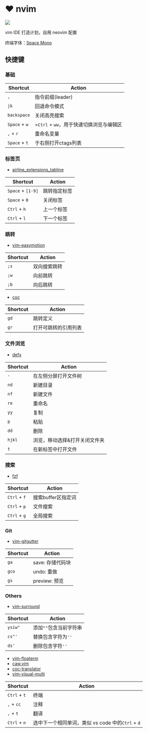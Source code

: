 # :heart: nvim

![](https://kicoe-blog.oss-cn-shanghai.aliyuncs.com/eoyjbdQVQICwhKIwepkg.jpg)

vim IDE 打造计划，自用 neovim 配置

终端字体：[Space Mono](https://fonts.google.com/specimen/Space+Mono)

## 快捷键

### 基础

Shortcut		|	Action
------------|-------------------
`,`			|	指令前缀(leader)
`jk`		|	回退命令模式
`backspace`	|	关闭高亮搜索
`Space` + `w`	|	=`Ctrl` + `ww`，用于快速切换浏览与编辑区
`,` + `r`	|	重命名变量
`Space` + `t`	|	于右侧打开ctags列表

### 标签页

* [airline_extensions_tabline](https://github.com/vim-airline/vim-airline)

Shortcut			|	Action
----------------|-------------------
`Space` + `[1-9]`	|	跳转指定标签
`Space` + `0`		|	关闭标签
`Ctrl` + `h`		|	上一个标签
`Ctrl` + `l`		|	下一个标签

### 跳转

* [vim-easymotion](https://github.com/easymotion/vim-easymotion)

Shortcut	|	Action
--------|-----------
`;s`	| 双向搜索跳转
`;w`	| 向前跳转
`;b`	| 向后跳转

* [coc](https://github.com/neoclide/coc.nvim)

Shortcut	|	Action
--------|-----------
`gd`	| 跳转定义
`gr`	| 打开可跳转的引用列表

### 文件浏览

* [defx](https://github.com/Shougo/defx.nvim)

Shortcut		|	Action
------------|-----------
`-`			|	在左侧分屏打开文件树
`nd`		|	新建目录
`nf`		|	新建文件
`re`		|	重命名
`yy`		|	复制
`p`			|	粘贴
`dd`		|	删除
`hjkl`		|	浏览，移动选择&打开关闭文件夹
`t`			|	在新标签中打开文件

### 搜索

* [fzf](https://github.com/junegunn/fzf.vim)

Shortcut	|	Action
--------|-----------
`Ctrl` + `f`	|	搜索buffer区指定词
`Ctrl` + `p`	|	文件搜索
`Ctrl` + `g` 	|	全局搜索

### Git

* [vim-gitgutter](https://github.com/airblade/vim-gitgutter)

Shortcut	|	Action
--------|-----------
`ga`	|	save: 存储代码块
`gco`	|	undo: 重做
`gs`	|	preview: 预览

### Others

* [vim-surround](https://github.com/tpope/vim-surround)


Shortcut	|	Action
------------|-----------
`ysiw"`		|	添加`""`包含当前字符串
`cs"'`		|	替换包含字符为`''`
`ds'`		|	删除包含字符`''`

* [vim-floaterm](https://github.com/voldikss/vim-floaterm/)
* [caw.vim](https://github.com/tyru/caw.vim)
* [coc-translator](https://github.com/voldikss/coc-translator)
* [vim-visual-multi](https://github.com/mg979/vim-visual-multi)

Shortcut		|	Action
----------------|-----------
`Ctrl` + `t`	|	终端
`,` + `cc`	|	注释
`,` + `t`		|	翻译
`Ctrl` + `n`	|	选中下一个相同单词，类似 vs code 中的`Ctrl` + `d`
